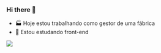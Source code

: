 ### Hi there 👋



- 🏭 Hoje estou trabalhando como gestor de uma fábrica
- 🌱 Estou estudando front-end

<div>
  <a href="https://github.com/Arakakig"> 

  <img heigth="180em" src="https://github-readme-stats.vercel.app/api?username=Arakakig&show_icons=true&theme=dracula&&include_all_commits=true&count_private=true">
 </div>
